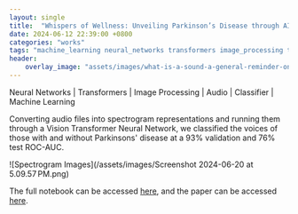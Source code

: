 ```yaml
---
layout: single
title:  "Whispers of Wellness: Unveiling Parkinson’s Disease through AI-Powered Voice Analysis"
date: 2024-06-12 22:39:00 +0800
categories: "works"
tags: "machine_learning neural_networks transformers image_processing transformers audio"
header:
    overlay_image: "assets/images/what-is-a-sound-a-general-reminder-on-sound-waves-919226.webp"
---
```


Neural Networks \| Transformers \| Image Processing \| Audio \| Classifier \| Machine Learning

Converting audio files into spectrogram representations and running them through a Vision Transformer Neural Network, we classified the voices of those with and without Parkinsons' disease at a 93% validation and 76% test ROC-AUC.

![Spectrogram Images](/assets/images/Screenshot 2024-06-20 at 5.09.57 PM.png)

The full notebook can be accessed [here](https://github.com/MiguelSingian/school-projects/blob/main/parkinsons.ipynb), and the paper can be accessed [here](https://github.com/MiguelSingian/school-projects/blob/main/parkinsons_paper.pdf).